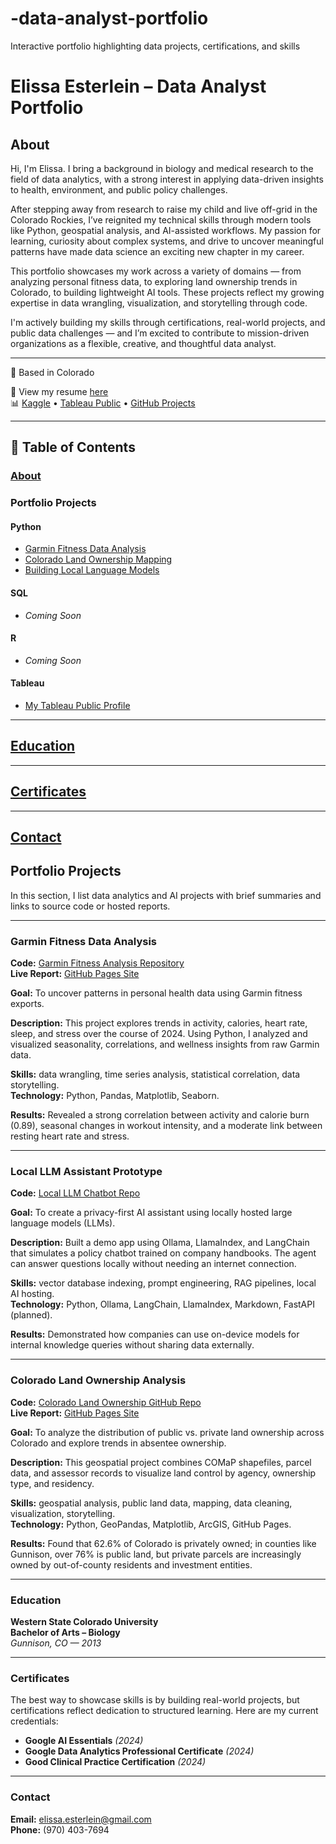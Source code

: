 # -data-analyst-portfolio
Interactive portfolio highlighting data projects, certifications, and skills

# Elissa Esterlein – Data Analyst Portfolio

## About

Hi, I'm Elissa. I bring a background in biology and medical research to the field of data analytics, with a strong interest in applying data-driven insights to health, environment, and public policy challenges.

After stepping away from research to raise my child and live off-grid in the Colorado Rockies, I’ve reignited my technical skills through modern tools like Python, geospatial analysis, and AI-assisted workflows. My passion for learning, curiosity about complex systems, and drive to uncover meaningful patterns have made data science an exciting new chapter in my career.

This portfolio showcases my work across a variety of domains — from analyzing personal fitness data, to exploring land ownership trends in Colorado, to building lightweight AI tools. These projects reflect my growing expertise in data wrangling, visualization, and storytelling through code.

I'm actively building my skills through certifications, real-world projects, and public data challenges — and I’m excited to contribute to mission-driven organizations as a flexible, creative, and thoughtful data analyst.

---

📍 Based in Colorado  

📁 View my resume [here](CV_pdf.pdf)  
📊 [Kaggle](https://www.kaggle.com/elissaesterlein) • [Tableau Public](https://public.tableau.com/app/profile/elissa.esterlein/vizzes) • [GitHub Projects](https://github.com/Eesterlein)

---

## 📑 Table of Contents

### [About](#about) 

### Portfolio Projects

#### Python  
- [Garmin Fitness Data Analysis](#garmin-fitness-data-analysis)
- [Colorado Land Ownership Mapping](#colorado-land-ownership-mapping)
- [Building Local Language Models](#building-local-language-models)  

#### SQL  
- *Coming Soon*  

#### R  
- *Coming Soon*  

#### Tableau  
- [My Tableau Public Profile](https://public.tableau.com/app/profile/elissa.esterlein)  

---

## [Education](#education)  

---

## [Certificates](#certificates)  

---

## [Contact](#contact)    


## Portfolio Projects  
In this section, I list data analytics and AI projects with brief summaries and links to source code or hosted reports.

---

<a name="garmin-fitness-data-analysis"></a>
### Garmin Fitness Data Analysis  
**Code:** [Garmin Fitness Analysis Repository](https://github.com/Eesterlein/My-2024-Garmin-Data-Analysis-)  
**Live Report:** [GitHub Pages Site](https://eesterlein.github.io/My-2024-Garmin-Data-Analysis-/)

**Goal:** To uncover patterns in personal health data using Garmin fitness exports.

**Description:** This project explores trends in activity, calories, heart rate, sleep, and stress over the course of 2024. Using Python, I analyzed and visualized seasonality, correlations, and wellness insights from raw Garmin data.

**Skills:** data wrangling, time series analysis, statistical correlation, data storytelling.  
**Technology:** Python, Pandas, Matplotlib, Seaborn.

**Results:** Revealed a strong correlation between activity and calorie burn (0.89), seasonal changes in workout intensity, and a moderate link between resting heart rate and stress.

---

<a name="building-local-language-models"></a>
### Local LLM Assistant Prototype  
**Code:** [Local LLM Chatbot Repo](https://github.com/Eesterlein/Building-Local-LLMs-for-Private-Workflows)

**Goal:** To create a privacy-first AI assistant using locally hosted large language models (LLMs).

**Description:** Built a demo app using Ollama, LlamaIndex, and LangChain that simulates a policy chatbot trained on company handbooks. The agent can answer questions locally without needing an internet connection.

**Skills:** vector database indexing, prompt engineering, RAG pipelines, local AI hosting.  
**Technology:** Python, Ollama, LangChain, LlamaIndex, Markdown, FastAPI (planned).

**Results:** Demonstrated how companies can use on-device models for internal knowledge queries without sharing data externally.

---

<a name="colorado-land-ownership-mapping"></a>
### Colorado Land Ownership Analysis  
**Code:** [Colorado Land Ownership GitHub Repo](https://github.com/Eesterlein/colorado-land-ownership)  
**Live Report:** [GitHub Pages Site](https://eesterlein.github.io/colorado-land-ownership/)

**Goal:** To analyze the distribution of public vs. private land ownership across Colorado and explore trends in absentee ownership.

**Description:** This geospatial project combines COMaP shapefiles, parcel data, and assessor records to visualize land control by agency, ownership type, and residency.

**Skills:** geospatial analysis, public land data, mapping, data cleaning, visualization, storytelling.  
**Technology:** Python, GeoPandas, Matplotlib, ArcGIS, GitHub Pages.

**Results:** Found that 62.6% of Colorado is privately owned; in counties like Gunnison, over 76% is public land, but private parcels are increasingly owned by out-of-county residents and investment entities.

---

<a name="education"></a>
### Education  
**Western State Colorado University**  
**Bachelor of Arts – Biology**  
*Gunnison, CO — 2013*

---

<a name="certificates"></a>
### Certificates  
The best way to showcase skills is by building real-world projects, but certifications reflect dedication to structured learning. Here are my current credentials:

- **Google AI Essentials** *(2024)*  
- **Google Data Analytics Professional Certificate** *(2024)*  
- **Good Clinical Practice Certification** *(2024)*

---

<a name="contact"></a>
### Contact  
**Email:** elissa.esterlein@gmail.com  
**Phone:** (970) 403-7694  




